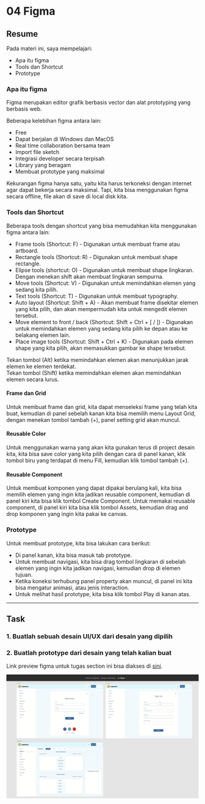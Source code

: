 # 04 Figma

## Resume

Pada materi ini, saya mempelajari:

-   Apa itu figma
-   Tools dan Shortcut
-   Prototype

### Apa itu figma

Figma merupakan editor grafik berbasis vector dan alat prototyping yang berbasis web.

Beberapa kelebihan figma antara lain:

-   Free
-   Dapat berjalan di Windows dan MacOS
-   Real time collaboration bersama team
-   Import file sketch
-   Integrasi developer secara terpisah
-   Library yang beragam
-   Membuat prototype yang maksimal

Kekurangan figma hanya satu, yaitu kita harus terkoneksi dengan internet agar dapat bekerja secara maksimal. Tapi, kita bisa menggunakan figma secara offline, file akan di save di local disk kita.

### Tools dan Shortcut

Beberapa tools dengan shortcut yang bisa memudahkan kita menggunakan figma antara lain:

-   Frame tools (Shortcut: F) - Digunakan untuk membuat frame atau artboard.
-   Rectangle tools (Shortcut: R) - Digunakan untuk membuat shape rectangle.
-   Elipse tools (shortcut: O) - Digunakan untuk membuat shape lingkaran. Dengan menekan shift akan membuat lingkaran sempurna.
-   Move tools (Shortcut: V) - Digunakan untuk memindahkan elemen yang sedang kita pilih.
-   Text tools (Shortcut: T) - Digunakan untuk membuat typography.
-   Auto layout (Shortcut: Shift + A) - Akan membuat frame disekitar elemen yang kita pilih, dan akan mempermudah kita untuk mengedit elemen tersebut.
-   Move element to front / back (Shortcut: Shift + Ctrl + [ / ]) - Digunakan untuk memindahkan elemen yang sedang kita pilih ke depan atau ke belakang elemen lain.
-   Place image tools (Shortcut: Shift + Ctrl + K) - Digunakan pada elemen shape yang kita pilih, akan memasukkan gambar ke shape tersebut.

Tekan tombol (Alt) ketika memindahkan elemen akan menunjukkan jarak elemen ke elemen terdekat.  
Tekan tombol (Shift) ketika memindahkan elemen akan memindahkan elemen secara lurus.

#### Frame dan Grid

Untuk membuat frame dan grid, kita dapat menseleksi frame yang telah kita buat, kemudian di panel sebelah kanan kita bisa memilih menu Layout Grid, dengan menekan tombol tambah (+), panel setting grid akan muncul.

#### Reusable Color

Untuk menggunakan warna yang akan kita gunakan terus di project desain kita, kita bisa save color yang kita pilih dengan cara di panel kanan, klik tombol biru yang terdapat di menu Fill, kemudian klik tombol tambah (+).

#### Reusable Component

Untuk membuat komponen yang dapat dipakai berulang kali, kita bisa memilih elemen yang ingin kita jadikan reusable component, kemudian di panel kiri kita bisa klik tombol Create Component.
Untuk memakai reusable component, di panel kiri kita bisa klik tombol Assets, kemudian drag and drop komponen yang ingin kita pakai ke canvas.

### Prototype

Untuk membuat prototype, kita bisa lakukan cara berikut:

-   Di panel kanan, kita bisa masuk tab prototype.
-   Untuk membuat navigasi, kita bisa drag tombol lingkaran di sebelah elemen yang ingin kita jadikan navigasi, kemudian drop di elemen tujuan.
-   Ketika koneksi terhubung panel property akan muncul, di panel ini kita bisa mengatur animasi, atau jenis interaction.
-   Untuk melihat hasil prototype, kita bisa klik tombol Play di kanan atas.

---

## Task

### 1. Buatlah sebuah desain UI/UX dari desain yang dipilih

### 2. Buatlah prototype dari desain yang telah kalian buat

Link preview figma untuk tugas section ini bisa diakses di [sini](https://www.figma.com/file/GMhqliR7kpWVZul5RmEUi5/4_Figma).

![Preview](screenshots/figma.png)
